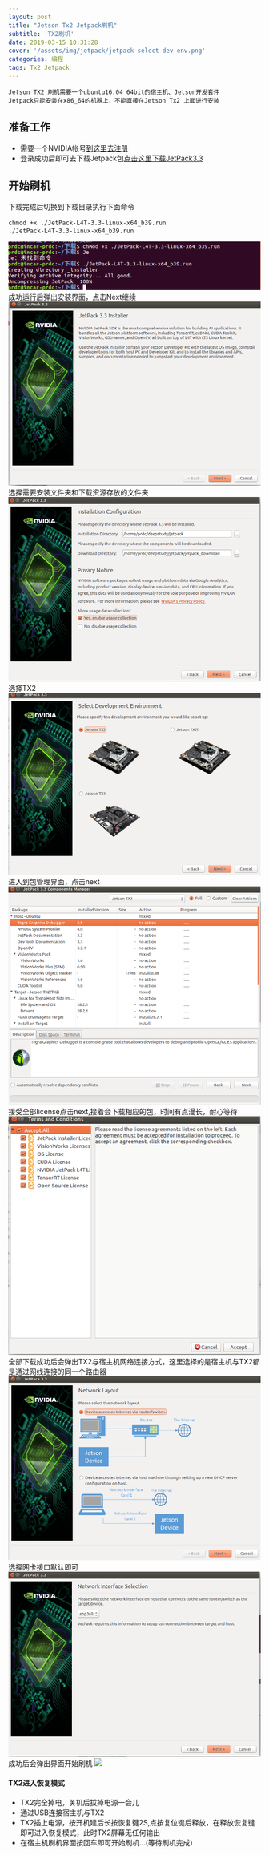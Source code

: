 ```yaml
---
layout: post
title: "Jetson Tx2 Jetpack刷机"
subtitle: 'TX2刷机'
date: 2019-03-15 10:31:28
cover: '/assets/img/jetpack/jetpack-select-dev-env.png'
categories: 编程
tags: Tx2 Jetpack
---
```

    Jetson TX2 刷机需要一个ubuntu16.04 64bit的宿主机、Jetson开发套件
    Jetpack只能安装在x86_64的机器上，不能直接在Jetson Tx2 上面进行安装

## 准备工作
+ 需要一个NVIDIA帐号[到这里去注册](https://login.developer.nvidia.com/login?state=g6Fo2SBLbEdzWUZGTnNiVGZKNTJwd3ZndmN3cTFKdG1TSWpudKN0aWTZIFJ4U3pIZEY5UmdXWFlFRlpOUGFyeXRSRXlnZ1VCRGlXo2NpZNkgNGpsalRlak43Uk1POXN1TDBTMzNnRnJZZ2pIWDBWY1c&client=4jljTejN7RMO9suL0S33gFrYgjHX0VcW&protocol=oauth2&response_type=code&method=login&redirect_uri=https%3A%2F%2Fdeveloper.nvidia.com%2Fauth0%2Fcallback%3Fdestination%3D&scope=openid%20profile%20email&audience=https%3A%2F%2Fdevzone.auth0.com%2Fuserinfo)
+ 登录成功后即可去下载Jetpack包[点击这里下载JetPack3.3](https://developer.nvidia.com/embedded/downloads#?tx=$libraries,cuda,cudnn,visionworks,opencv4tegra)

## 开始刷机
下载完成后切换到下载目录执行下面命令

```
chmod +x ./JetPack-L4T-3.3-linux-x64_b39.run
./JetPack-L4T-3.3-linux-x64_b39.run 

```

![](/assets/img/jetpack/jetpack-run.png)
成功运行后弹出安装界面，点击Next继续
![](/assets/img/jetpack/jetpack-installer.png)
选择需要安装文件夹和下载资源存放的文件夹
![](/assets/img/jetpack/jetpack-configuration.png)
选择TX2
![](/assets/img/jetpack/jetpack-select-dev-env.png)
进入到包管理界面，点击next
![](/assets/img/jetpack/jetpack-components-manager.png)
接受全部license点击next,接着会下载相应的包，时间有点漫长，耐心等待
![](/assets/img/jetpack/jetpack-terms.png)
全部下载成功后会弹出TX2与宿主机网络连接方式，这里选择的是宿主机与TX2都是通过网线连接的同一个路由器
![](/assets/img/jetpack/jetpack-network-layout.png)
选择网卡接口默认即可
![](/assets/img/jetpack/jetpack-network-interface.png)
成功后会弹出界面开始刷机
![](/assets/img/jetpack/![](/assets/img/jetpack/jetpack-network-interface.png))
#### TX2进入恢复模式
+ TX2完全掉电，关机后拔掉电源一会儿
+ 通过USB连接宿主机与TX2
+ TX2插上电源，按开机建后长按恢复键2S,点按复位键后释放，在释放恢复键即可进入恢复模式，此时TX2屏幕无任何输出
+ 在宿主机刷机界面按回车即可开始刷机...(等待刷机完成)




































